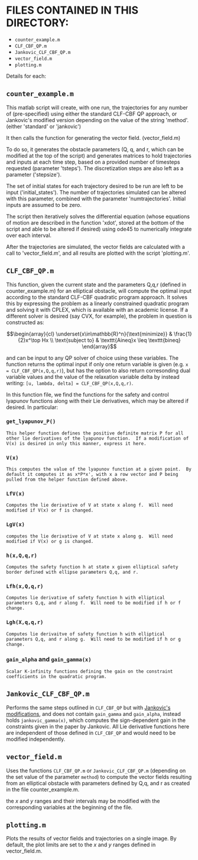 # FILES CONTAINED IN THIS DIRECTORY:

- `counter_example.m`
- `CLF_CBF_QP.m`
- `Jankovic_CLF_CBF_QP.m`
- `vector_field.m`
- `plotting.m`

Details for each:

## `counter_example.m`

This matlab script will create, with one run, the trajectories for any number of (pre-specified) using either the standard CLF-CBF QP approach, or Jankovic's modified version depending on the value of the string 'method'. (either 'standard' or 'jankovic')

It then calls the function for generating the vector field. (vector_field.m)

To do so, it generates the obstacle parameters (Q, q, and r, which can be modified at the top of the script) and generates matrices to hold trajectories and inputs at each time step, based on a provided number of timesteps requested (parameter 'tsteps').  The discretization steps are also left as a parameter ('stepsize').

The set of initial states for each trajectory desired to be run are left to be input ('initial_states').  The number of trajectories simulated can be altered with this parameter, combined with the parameter 'numtrajectories'.  Initial inputs are assumed to be zero.

The script then iteratively solves the differential equation (whose equations of motion are described in the function 'xdot', stored at the bottom of the script and able to be altered if desired) using ode45 to numerically integrate over each interval.

After the trajectories are simulated, the vector fields are calculated with a call to 'vector_field.m', and all results are plotted with the script 'plotting.m'.


## `CLF_CBF_QP.m`

This function, given the current state and the parameters Q,q,r (defined in counter_example.m) for an elliptical obstacle, will compute the optimal input according to the standard CLF-CBF quadratic program approach.  It solves this by expressing the problem as a linearly constrained quadratic program and solving it with CPLEX, which is available with an academic license.  If a different solver is desired (say CVX, for example), the problem in question is constructed as:

```math
\begin{array}{cl}
 \underset{x\in\mathbb{R}^n}{\text{minimize}} & \frac{1}{2}x^\top Hx \\
 \text{subject to} &  \texttt{Aineq}x \leq \texttt{bineq}
 \end{array}
```
and can be input to any QP solver of choice using these variables.
The function returns the optimal input if only one return variable is given (e.g. `x = CLF_CBF_QP(x,Q,q,r)`), but has the option to also return corresonding dual variable values and the value of the relaxation variable delta by instead writing:
`[u, lambda, delta] = CLF_CBF_QP(x,Q,q,r)`.

In this function file, we find the functions for the safety and control lyapunov functions along with their Lie derivatives, which may be altered if desired.
In particular:

### `get_lyapunov_P()`
	This helper function defines the positive definite matrix P for all other lie derivatives of the lyapunov function.  If a modification of V(x) is desired in only this manner, express it here.

### `V(x)`
	This computes the value of the lyapunov function at a given point.  By default it computes it as x*P*x', with x a row vector and P being pulled from the helper function defined above.

### `LfV(x)`
	Computes the lie derivative of V at state x along f.  Will need modified if V(x) or f is changed.

### `LgV(x)`
	computes the lie derivative of V at state x along g.  Will need modified if V(x) or g is changed.

### `h(x,Q,q,r)`
	Computes the safety function h at state x given elliptical safety border defined with ellipse parameters Q,q, and r.

### `Lfh(x,Q,q,r)`
	Computes lie derivative of safety function h with elliptical parameters Q,q, and r along f.  Will need to be modified if h or f change.

### `Lgh(X,q,q,r)`
	Computes lie derivaitve of safety function h with elliptical parameters Q,q, and r along g.  Will need to be modified if h or g change.

### `gain_alpha` and `gain_gamma(x)`
	Scalar K-infinity functions defining the gain on the constraint coefficients in the quadratic program.


## `Jankovic_CLF_CBF_QP.m`

Performs the same steps outlined in `CLF_CBF_QP` but with [Jankovic's modifications](https://www.sciencedirect.com/science/article/abs/pii/S0005109818303509), and does not contain `gain_gamma` and `gain_alpha`, instead holds `jankovic_gamma(x)`, which computes the sign-dependent gain in the constraints given in the paper by Jankovic.  All Lie derivative functions here are independent of those defined in `CLF_CBF_QP` and would need to be modified independently.


## `vector_field.m`

Uses the functions `CLF_CBF_QP.m` or `Jankovic_CLF_CBF_QP.m` (depending on the set value of the parameter `method`) to compute the vector fields resulting from an elliptical obstacle with parameters defined by Q,q, and r as created in the file counter_example.m.

the $x$ and $y$ ranges and their intervals may be modified with the corresponding variables at the beginning of the file.


## `plotting.m`
Plots the results of vector fields and trajectories on a single image.  By default, the plot limits are set to the $x$ and $y$ ranges defined in vector_field.m.
